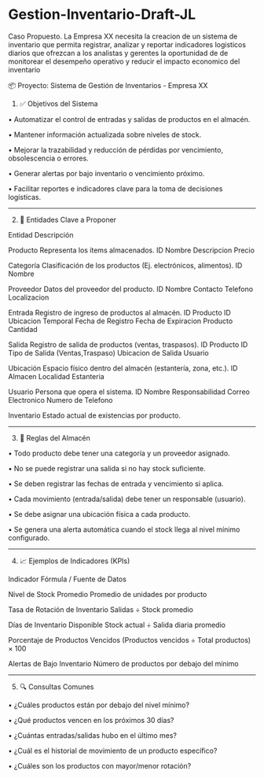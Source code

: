 # Gestion-Inventario-Draft-JL
Caso Propuesto.  La Empresa XX necesita la creacion de un sistema de inventario que permita registrar, analizar y reportar indicadores logisticos diarios que ofrezcan a los analistas y gerentes la oportunidad de de monitorear el desempeño operativo y reducir el impacto economico del inventario

📦 Proyecto: Sistema de Gestión de Inventarios - Empresa XX
1. ✅ Objetivos del Sistema
   
•	Automatizar el control de entradas y salidas de productos en el almacén.

•	Mantener información actualizada sobre niveles de stock.

•	Mejorar la trazabilidad y reducción de pérdidas por vencimiento, obsolescencia o errores.

•	Generar alertas por bajo inventario o vencimiento próximo.

•	Facilitar reportes e indicadores clave para la toma de decisiones logísticas.
________________________________________
2. 🔑 Entidades Clave a Proponer
   
Entidad	Descripción

Producto	Representa los ítems almacenados.
ID
Nombre
Descripcion
Precio

Categoría	Clasificación de los productos (Ej. electrónicos, alimentos).
ID
Nombre

Proveedor	Datos del proveedor del producto.
ID
Nombre
Contacto
Telefono
Localizacion

Entrada	Registro de ingreso de productos al almacén.
ID
Producto ID
Ubicacion Temporal
Fecha de Registro
Fecha de Expiracion Producto 
Cantidad

Salida	Registro de salida de productos (ventas, traspasos).
ID
Producto ID
Tipo de Salida (Ventas,Traspaso)
Ubicacion de Salida
Usuario 

Ubicación	Espacio físico dentro del almacén (estantería, zona, etc.).
ID
Almacen
Localidad
Estanteria

Usuario	Persona que opera el sistema.
ID
Nombre
Responsabilidad
Correo Electronico
Numero de Telefono

Inventario	Estado actual de existencias por producto.
________________________________________
3. 📜 Reglas del Almacén
   
•	Todo producto debe tener una categoría y un proveedor asignado.

•	No se puede registrar una salida si no hay stock suficiente.

•	Se deben registrar las fechas de entrada y vencimiento si aplica.

•	Cada movimiento (entrada/salida) debe tener un responsable (usuario).

•	Se debe asignar una ubicación física a cada producto.

•	Se genera una alerta automática cuando el stock llega al nivel mínimo configurado.
________________________________________
4. 📈 Ejemplos de Indicadores (KPIs)
   
Indicador	Fórmula / Fuente de Datos

Nivel de Stock Promedio	Promedio de unidades por producto

Tasa de Rotación de Inventario	Salidas ÷ Stock promedio

Días de Inventario Disponible	Stock actual ÷ Salida diaria promedio

Porcentaje de Productos Vencidos	(Productos vencidos ÷ Total productos) × 100

Alertas de Bajo Inventario	Número de productos por debajo del mínimo
________________________________________
5. 🔍 Consultas Comunes
   
•	¿Cuáles productos están por debajo del nivel mínimo?

•	¿Qué productos vencen en los próximos 30 días?

•	¿Cuántas entradas/salidas hubo en el último mes?

•	¿Cuál es el historial de movimiento de un producto específico?

•	¿Cuáles son los productos con mayor/menor rotación?
  
